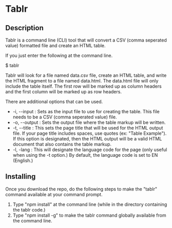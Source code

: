 # Tablr

## Description

Tablr is a command line (CLI) tool that will convert a CSV (comma seperated value) formatted file and create an HTML table.

If you just enter the following at the command line.

$ tablr

Tablr will look for a file named data.csv file, create an HTML table, and write the HTML fragment to a file named data.html. The data.html file will only include the table itself. The first row will be marked up as column headers and the first column will be marked up as row headers.

There are additional options that can be used.

* -i, --input <filename>: Sets <filename> as the input file to use for creating the table. This file needs to be a CSV (comma seperated value) file.
* -o, --output <filename>: Sets the output file where the table markup will be written.
* -t, --title <page title>: This sets the page title that will be used for the HTML output file. If your page title includes spaces, use quotes (ex: "Table Example"). If this option is designated, then the HTML output will be a valid HTML document that also contains the table markup.
* -l, -lang <language>: This will designate the language code for the page (only useful when using the -t option.) By default, the language code is set to EN (English.)

## Installing

Once you download the repo, do the following steps to make the "tablr" command available at your command prompt.

1. Type "npm install" at the command line (while in the directory containing the tablr code.)
2. Type "npm install -g" to make the tablr command globally available from the command line.


